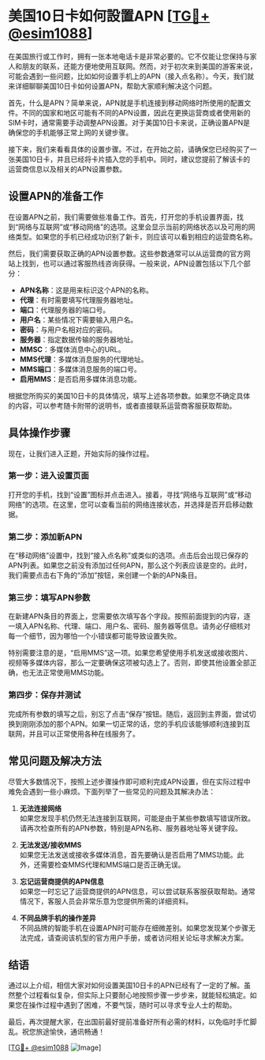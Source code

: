# 美国10日卡如何設置APN [[TG💪+ @esim1088](https://t.me/s/esim1088)]

在美国旅行或工作时，拥有一张本地电话卡是非常必要的。它不仅能让您保持与家人和朋友的联系，还能方便地使用互联网。然而，对于初次来到美国的游客来说，可能会遇到一些问题，比如如何设置手机上的APN（接入点名称）。今天，我们就来详细聊聊美国10日卡如何设置APN，帮助大家顺利解决这个问题。

首先，什么是APN？简单来说，APN就是手机连接到移动网络时所使用的配置文件。不同的国家和地区可能有不同的APN设置，因此在更换运营商或者使用新的SIM卡时，通常需要手动调整APN设置。对于美国10日卡来说，正确设置APN是确保您的手机能够正常上网的关键步骤。

接下来，我们来看看具体的设置步骤。不过，在开始之前，请确保您已经购买了一张美国10日卡，并且已经将卡片插入您的手机中。同时，建议您提前了解该卡的运营商信息以及相关的APN设置参数。

## 设置APN的准备工作

在设置APN之前，我们需要做些准备工作。首先，打开您的手机设置界面，找到“网络与互联网”或“移动网络”的选项。这里会显示当前的网络状态以及可用的网络类型。如果您的手机已经成功识别了新卡，则应该可以看到相应的运营商名称。

然后，我们需要获取正确的APN设置参数。这些参数通常可以从运营商的官方网站上找到，也可以通过客服热线咨询获得。一般来说，APN设置包括以下几个部分：

- **APN名称**：这是用来标识这个APN的名称。
- **代理**：有时需要填写代理服务器地址。
- **端口**：代理服务器的端口号。
- **用户名**：某些情况下需要输入用户名。
- **密码**：与用户名相对应的密码。
- **服务器**：指定数据传输的服务器地址。
- **MMSC**：多媒体消息中心的URL。
- **MMS代理**：多媒体消息服务的代理地址。
- **MMS端口**：多媒体消息服务的端口号。
- **启用MMS**：是否启用多媒体消息功能。

根据您所购买的美国10日卡的具体情况，填写上述各项参数。如果您不确定具体的内容，可以参考随卡附带的说明书，或者直接联系运营商客服获取帮助。

## 具体操作步骤

现在，让我们进入正题，开始实际的操作过程。

### 第一步：进入设置页面

打开您的手机，找到“设置”图标并点击进入。接着，寻找“网络与互联网”或“移动网络”的选项。在这里，您可以查看当前的网络连接状态，并选择是否开启移动数据。

### 第二步：添加新APN

在“移动网络”设置中，找到“接入点名称”或类似的选项。点击后会出现已保存的APN列表。如果您之前没有添加过任何APN，那么这个列表应该是空的。此时，我们需要点击右下角的“添加”按钮，来创建一个新的APN条目。

### 第三步：填写APN参数

在新建APN条目的界面上，您需要依次填写各个字段。按照前面提到的内容，逐一填入APN名称、代理、端口、用户名、密码、服务器等信息。请务必仔细核对每一个细节，因为哪怕一个小错误都可能导致设置失败。

特别需要注意的是，“启用MMS”这一项。如果您希望使用手机发送或接收图片、视频等多媒体内容，那么一定要确保这项被勾选上了。否则，即使其他设置全部正确，也无法正常使用MMS功能。

### 第四步：保存并测试

完成所有参数的填写之后，别忘了点击“保存”按钮。随后，返回到主界面，尝试切换到刚刚添加的那个APN。如果一切正常的话，您的手机应该能够顺利连接到互联网，并且可以正常使用各种在线服务了。

## 常见问题及解决方法

尽管大多数情况下，按照上述步骤操作即可顺利完成APN设置，但在实际过程中难免会遇到一些小麻烦。下面列举了一些常见的问题及其解决办法：

1. **无法连接网络**  
   如果您发现手机仍然无法连接到互联网，可能是由于某些参数填写错误所致。请再次检查所有的APN参数，特别是APN名称、服务器地址等关键字段。

2. **无法发送/接收MMS**  
   如果您无法发送或接收多媒体消息，首先要确认是否启用了MMS功能。此外，还需要检查MMS代理和MMS端口是否正确无误。

3. **忘记运营商提供的APN信息**  
   如果您一时忘记了运营商提供的APN信息，可以尝试联系客服获取帮助。通常情况下，客服人员会非常乐意为您提供所需的详细资料。

4. **不同品牌手机的操作差异**  
   不同品牌的智能手机在设置APN时可能存在细微差别。如果您发现某个步骤无法完成，请查阅该机型的官方用户手册，或者访问相关论坛寻求解决方案。

## 结语

通过以上介绍，相信大家对如何设置美国10日卡的APN已经有了一定的了解。虽然整个过程看似复杂，但实际上只要耐心地按照步骤一步步来，就能轻松搞定。如果您在操作过程中遇到了困难，不要气馁，随时可以寻求专业人士的帮助。

最后，再次提醒大家，在出国前最好提前准备好所有必需的材料，以免临时手忙脚乱。祝您旅途愉快，通讯畅通！

[[TG💪+ @esim1088](https://t.me/s/esim1088) ![Image](https://i.postimg.cc/4NQfJmqS/Snipaste-2025-05-13-00-14-12.png)]